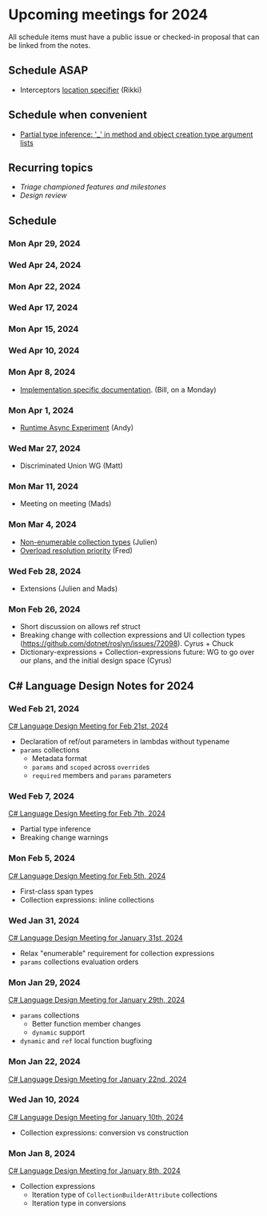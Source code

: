 # Upcoming meetings for 2024

All schedule items must have a public issue or checked-in proposal that can be linked from the notes.

## Schedule ASAP

- Interceptors [location specifier](https://github.com/dotnet/csharplang/blob/interceptors-2024-01/proposals/interceptors-issues-2024-01.md#add-interceptslocationstring-locationspecifier) (Rikki)

## Schedule when convenient

- [Partial type inference: '_' in method and object creation type argument lists](https://github.com/dotnet/csharplang/pull/7582)

## Recurring topics

- *Triage championed features and milestones*
- *Design review*

## Schedule

### Mon Apr 29, 2024

### Wed Apr 24, 2024

### Mon Apr 22, 2024

### Wed Apr 17, 2024

### Mon Apr 15, 2024

### Wed Apr 10, 2024

### Mon Apr 8, 2024

- [Implementation specific documentation](https://github.com/dotnet/csharplang/issues/7898). (Bill, on a Monday)

### Mon Apr 1, 2024


- [Runtime Async Experiment](https://github.com/dotnet/runtime/issues/94620) (Andy)

### Wed Mar 27, 2024

- Discriminated Union WG (Matt)

### Mon Mar 11, 2024

- Meeting on meeting (Mads)

### Mon Mar 4, 2024

- [Non-enumerable collection types](https://github.com/dotnet/csharplang/pull/7895) (Julien)
- [Overload resolution priority](https://github.com/dotnet/csharplang/pull/7906) (Fred)

### Wed Feb 28, 2024

- Extensions (Julien and Mads)

### Mon Feb 26, 2024

- Short discussion on allows ref struct
- Breaking change with collection expressions and UI collection types (https://github.com/dotnet/roslyn/issues/72098).  Cyrus + Chuck
- Dictionary-expressions + Collection-expressions future: WG to go over our plans, and the initial design space (Cyrus)

## C# Language Design Notes for 2024

### Wed Feb 21, 2024

[C# Language Design Meeting for Feb 21st, 2024](https://github.com/dotnet/csharplang/blob/main/meetings/2024/LDM-2024-02-21.md)

- Declaration of ref/out parameters in lambdas without typename
- `params` collections
    - Metadata format
    - `params` and `scoped` across `override`s
    - `required` members and `params` parameters

### Wed Feb 7, 2024

[C# Language Design Meeting for Feb 7th, 2024](https://github.com/dotnet/csharplang/blob/main/meetings/2024/LDM-2024-02-07.md)

- Partial type inference
- Breaking change warnings

### Mon Feb 5, 2024

[C# Language Design Meeting for Feb 5th, 2024](https://github.com/dotnet/csharplang/blob/main/meetings/2024/LDM-2024-02-05.md)

- First-class span types
- Collection expressions: inline collections

### Wed Jan 31, 2024

[C# Language Design Meeting for January 31st, 2024](https://github.com/dotnet/csharplang/blob/main/meetings/2024/LDM-2024-01-31.md)

- Relax "enumerable" requirement for collection expressions
- `params` collections evaluation orders

### Mon Jan 29, 2024

[C# Language Design Meeting for January 29th, 2024](https://github.com/dotnet/csharplang/blob/main/meetings/2024/LDM-2024-01-29.md)

- `params` collections
  - Better function member changes
  - `dynamic` support
- `dynamic` and `ref` local function bugfixing

### Mon Jan 22, 2024

[C# Language Design Meeting for January 22nd, 2024](https://github.com/dotnet/csharplang/blob/main/meetings/2024/LDM-2024-01-22.md)

### Wed Jan 10, 2024

[C# Language Design Meeting for January 10th, 2024](https://github.com/dotnet/csharplang/blob/main/meetings/2024/LDM-2024-01-10.md)

- Collection expressions: conversion vs construction

### Mon Jan 8, 2024

[C# Language Design Meeting for January 8th, 2024](https://github.com/dotnet/csharplang/blob/main/meetings/2024/LDM-2024-01-08.md)

- Collection expressions
    - Iteration type of `CollectionBuilderAttribute` collections
    - Iteration type in conversions
